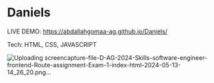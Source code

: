 # Daniels

LIVE DEMO: https://abdallahgomaa-ag.github.io/Daniels/

Tech: HTML, CSS, JAVASCRIPT

![Uploading screencapture-file-D-AG-2024-Skills-software-engineer-frontend-Route-assignment-Exam-1-index-html-2024-05-13-14_26_20.png…]()

